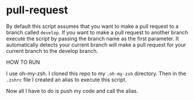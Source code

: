 # pull-request

By default this script assumes that you want to make a pull request to a branch called `develop`. If you want to make a pull 
request to another branch execute the script by passing the branch name as the first parameter. It automatically detects your 
current branch will make a pull request for your current branch to the develop branch.

HOW TO  RUN

I use oh-my-zsh. I cloned this repo to my `.oh-my-zsh` directory. Then in the `.zshrc` file I created an alias to execute this script.

Now all I have to do is push my code and call the alias.
